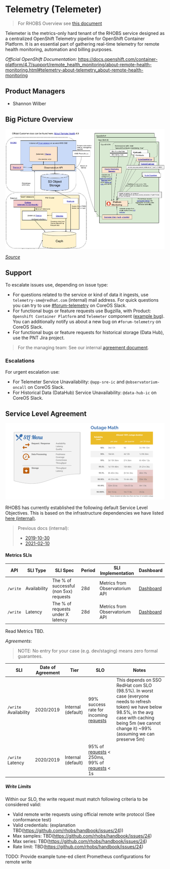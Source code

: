 # Telemetry (Telemeter)

> For RHOBS Overview see [this document](README.md)

Telemeter is the metrics-only hard tenant of the RHOBS service designed as a centralized OpenShift Telemetry pipeline for OpenShift Container Platform. It is an essential part of gathering real-time telemetry for remote health monitoring, automation and billing purposes.

*Official OpenShift Documentation*: https://docs.openshift.com/container-platform/4.7/support/remote_health_monitoring/about-remote-health-monitoring.html#telemetry-about-telemetry_about-remote-health-monitoring

## Product Managers

* Shannon Wilber

## Big Picture Overview

![](../../../assets/telemeter.png)

*[Source](https://docs.google.com/drawings/d/1eIAxCUS2v8Bt0-Ken2gHnx-Q1u8JNPfi2rMB-Azz5zI/edit)*

## Support

To escalate issues use, depending on issue type:

* For questions related to the service or kind of data it ingests, use `telemetry-sme@redhat.com` (internal) mail address. For quick questions you can try to use [#forum-telemetry](https://coreos.slack.com/archives/CEG5ZJQ1G) on CoreOS Slack.
* For functional bugs or feature requests use Bugzilla, with Product: `Openshift Container Platform` and `Telemeter` component ([example bug](https://bugzilla.redhat.com/show_bug.cgi?id=1914956)). You can additionally notify us about a new bug on `#forum-telemetry` on CoreOS Slack.
* For functional bugs or feature requests for historical storage (Data Hub), use the PNT Jira project.

> For the managing team: See our internal [agreement document](https://docs.google.com/document/d/1iAhzVxm2ovqkWxJCLplwR7Z-1gzXhfRKcHqXnpQh9Hg/edit#).

### Escalations

For urgent escalation use:

* For Telemeter Service Unavailability: `@app-sre-ic` and `@observatorium-oncall` on CoreOS Slack.
* For Historical Data (DataHub) Service Unavailability: `@data-hub-ic` on CoreOS Slack.

## Service Level Agreement

![SLO](../../../assets/slo-def.png)

RHOBS has currently established the following default Service Level Objectives. This is based on the infrastructure dependencies we have listed [here (internal)](https://visual-app-interface.devshift.net/services#/services/rhobs/app.yml).

> Previous docs (internal):
> * [2019-10-30](https://docs.google.com/document/d/1LN-3yDtXmiDmGi5ZwllklJCg3jx-4ysNv6oUZudFj2g/edit#heading=h.20e6cn146nls)
> * [2021-02-10](https://docs.google.com/document/d/1iGRsFMR9YmWG8Mk95UXU_PAUKvk1_zyNUkevbk7ZnFw/edit#heading=h.bupciudrwmna)

#### Metrics SLIs

| API      | SLI Type     | SLI Spec                               | Period | SLI Implementation             | Dashboard                                                                                           |
|----------|--------------|----------------------------------------|--------|--------------------------------|-----------------------------------------------------------------------------------------------------|
| `/write` | Availability | The % of successful (non 5xx) requests | 28d    | Metrics from Observatorium API | [Dashboard](https://grafana.app-sre.devshift.net/d/Tg-mH0rizaSJDKSADJ/telemeter?orgId=1&refresh=1m) |
| `/write` | Latency      | The % of requests under X latency      | 28d    | Metrics from Observatorium API | [Dashboard](https://grafana.app-sre.devshift.net/d/Tg-mH0rizaSJDKSADJ/telemeter?orgId=1&refresh=1m) |

Read Metrics TBD.

*Agreements*:

> NOTE: No entry for your case (e.g. dev/staging) means zero formal guarantees.

| SLI                   | Date of Agreement | Tier               | SLO                                                                             | Notes                                                                                                                                                                                                           |
|-----------------------|-------------------|--------------------|---------------------------------------------------------------------------------|-----------------------------------------------------------------------------------------------------------------------------------------------------------------------------------------------------------------|
| `/write` Availability | 2020/2019         | Internal (default) | 99% success rate for incoming [requests](#write-limits)                         | This depends on SSO RedHat com SLO (98.5%). In worst case (everyone needs to refresh token) we have below 98.5%, in the avg case with caching being 5m (we cannot change it) ~99% (assuming we can preserve 5m) |
| `/write` Latency      | 2020/2019         | Internal (default) | 95% of [requests](#write-limits) < 250ms, 99% of [requests](#write-limits) < 1s |                                                                                                                                                                                                                 |

##### Write Limits

Within our SLO, the write request must match following criteria to be considered valid:

* Valid remote write requests using official remote write protocol (See conformance test)
* Valid credentials: (explanation TBD(https://github.com/rhobs/handbook/issues/24))
* Max samples: TBD(https://github.com/rhobs/handbook/issues/24)
* Max series: TBD(https://github.com/rhobs/handbook/issues/24)
* Rate limit: TBD(https://github.com/rhobs/handbook/issues/24)

TODO: Provide example tune-ed client Prometheus configurations for remote write
